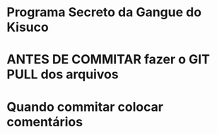 # Programa Secreto da Gangue do Kisuco

# ANTES DE COMMITAR fazer o GIT PULL dos arquivos

# Quando commitar colocar comentários
